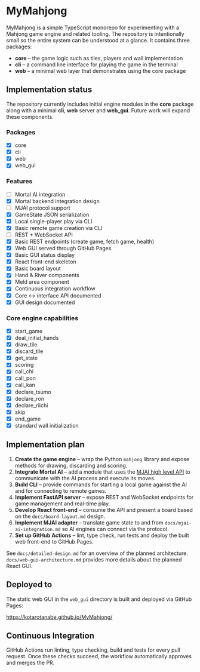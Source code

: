 # MyMahjong

MyMahjong is a simple TypeScript monorepo for experimenting with a Mahjong game engine and related tooling.  The repository is intentionally small so the entire system can be understood at a glance.  It contains three packages:

- **core** – the game logic such as tiles, players and wall implementation
- **cli** – a command line interface for playing the game in the terminal
- **web** – a minimal web layer that demonstrates using the core package

## Implementation status

The repository currently includes initial engine modules in the **core**
package along with a minimal **cli**, **web** server and **web_gui**.
Future work will expand these components.

### Packages

 - [x] core
 - [x] cli
 - [x] web
 - [x] web_gui

### Features

- [ ] Mortal AI integration
- [x] Mortal backend integration design
- [ ] MJAI protocol support
- [x] GameState JSON serialization
- [x] Local single-player play via CLI
- [x] Basic remote game creation via CLI
- [ ] REST + WebSocket API
- [x] Basic REST endpoints (create game, fetch game, health)
- [x] Web GUI served through GitHub Pages
- [x] Basic GUI status display
- [x] React front-end skeleton
- [x] Basic board layout
- [x] Hand & River components
- [x] Meld area component
- [x] Continuous integration workflow
- [x] Core <-> interface API documented
- [x] GUI design documented

### Core engine capabilities

 - [x] start_game
 - [x] deal_initial_hands
- [x] draw_tile
- [x] discard_tile
- [x] get_state
- [x] scoring
- [x] call_chi
- [x] call_pon
- [x] call_kan
- [x] declare_tsumo
- [x] declare_ron
- [x] declare_riichi
- [x] skip
- [x] end_game
- [x] standard wall initialization

## Implementation plan

1. **Create the game engine** – wrap the Python `mahjong` library and expose
   methods for drawing, discarding and scoring.
2. **Integrate Mortal AI** – add a module that uses the
   [MJAI high level API](https://mjai.app/docs/highlevel-api) to communicate with
   the AI process and execute its moves.
3. **Build CLI** – provide commands for starting a local game against the AI and
   for connecting to remote games.
4. **Implement FastAPI server** – expose REST and WebSocket endpoints for game
   management and real-time play.
5. **Develop React front-end** – consume the API and present a board based on the
   `docs/board-layout.md` design.
6. **Implement MJAI adapter** – translate game state to and from
   `docs/mjai-ai-integration.md` so AI engines can connect via the protocol.
7. **Set up GitHub Actions** – lint, type check, run tests and deploy the built
   web front-end to GitHub Pages.

See `docs/detailed-design.md` for an overview of the planned architecture.
`docs/web-gui-architecture.md` provides more details about the planned React GUI.

## Deployed to

The static web GUI in the `web_gui` directory is built and deployed via GitHub Pages:

https://kotarotanabe.github.io/MyMahjong/

## Continuous Integration

GitHub Actions run linting, type checking, build and tests for every pull request.
Once these checks succeed, the workflow automatically approves and merges the PR.
